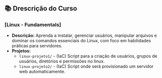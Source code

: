 ## 📚 Drescrição do Curso 

###  **[Linux - Fundamentals]**
   - **Descrição:** Aprenda a instalar, gerenciar usuários, manipular arquivos e dominar os comandos essenciais do Linux, com foco em habilidades práticas para servidores.
   - **Projetos:**
     - `linux-projeto1/` - (IaC) Script para a criação de usuários, grupos de usuários, diretórios e permissões no linux.
     - `linux-projeto2/` - (IaC) Script onde será provisionado um servidor web automaticamente.
